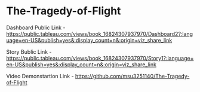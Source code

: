# The-Tragedy-of-Flight


Dashboard Public Link - https://public.tableau.com/views/book_16824307937970/Dashboard2?:language=en-US&publish=yes&:display_count=n&:origin=viz_share_link

Story Bublic Link - https://public.tableau.com/views/book_16824307937970/Story1?:language=en-US&publish=yes&:display_count=n&:origin=viz_share_link

Video Demonstartion Link - https://github.com/msu3251140/The-Tragedy-of-Flight
